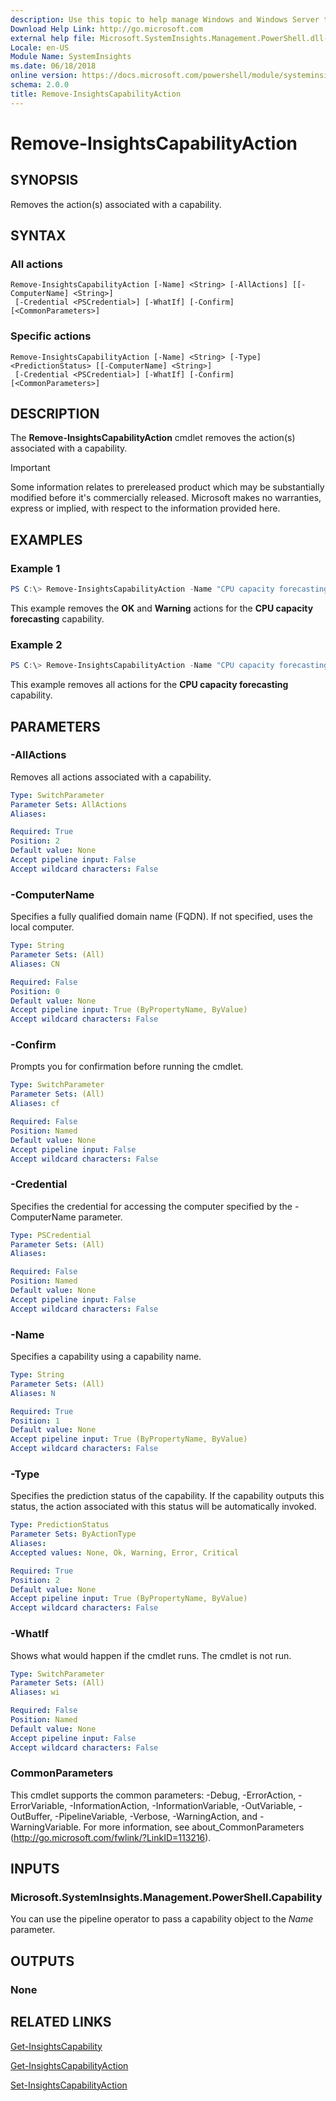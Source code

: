 ```yaml
---
description: Use this topic to help manage Windows and Windows Server technologies with Windows PowerShell.
Download Help Link: http://go.microsoft.com
external help file: Microsoft.SystemInsights.Management.PowerShell.dll-help.xml
Locale: en-US
Module Name: SystemInsights
ms.date: 06/18/2018
online version: https://docs.microsoft.com/powershell/module/systeminsights/remove-insightscapabilityaction?view=windowsserver2019-ps&wt.mc_id=ps-gethelp
schema: 2.0.0
title: Remove-InsightsCapabilityAction
---
```


# Remove-InsightsCapabilityAction

## SYNOPSIS
Removes the action(s) associated with a capability.

## SYNTAX

### All actions
```
Remove-InsightsCapabilityAction [-Name] <String> [-AllActions] [[-ComputerName] <String>]
 [-Credential <PSCredential>] [-WhatIf] [-Confirm] [<CommonParameters>]
```

### Specific actions
```
Remove-InsightsCapabilityAction [-Name] <String> [-Type] <PredictionStatus> [[-ComputerName] <String>]
 [-Credential <PSCredential>] [-WhatIf] [-Confirm] [<CommonParameters>]
```

## DESCRIPTION
The **Remove-InsightsCapabilityAction** cmdlet removes the action(s) associated with a capability.

>[!IMPORTANT]
>Some information relates to prereleased product which may be substantially modified before it's commercially released. Microsoft makes no warranties, express or implied, with respect to the information provided here.

## EXAMPLES

### Example 1
```powershell
PS C:\> Remove-InsightsCapabilityAction -Name "CPU capacity forecasting" -Type OK, Warning
```

This example removes the **OK** and **Warning** actions for the **CPU capacity forecasting** capability.

### Example 2
```powershell
PS C:\> Remove-InsightsCapabilityAction -Name "CPU capacity forecasting" -AllActions
```

This example removes all actions for the **CPU capacity forecasting** capability.

## PARAMETERS

### -AllActions
Removes all actions associated with a capability.

```yaml
Type: SwitchParameter
Parameter Sets: AllActions
Aliases:

Required: True
Position: 2
Default value: None
Accept pipeline input: False
Accept wildcard characters: False
```

### -ComputerName
Specifies a fully qualified domain name (FQDN). If not specified, uses the local computer.

```yaml
Type: String
Parameter Sets: (All)
Aliases: CN

Required: False
Position: 0
Default value: None
Accept pipeline input: True (ByPropertyName, ByValue)
Accept wildcard characters: False
```

### -Confirm
Prompts you for confirmation before running the cmdlet.

```yaml
Type: SwitchParameter
Parameter Sets: (All)
Aliases: cf

Required: False
Position: Named
Default value: None
Accept pipeline input: False
Accept wildcard characters: False
```

### -Credential
Specifies the credential for accessing the computer specified by the -ComputerName parameter.

```yaml
Type: PSCredential
Parameter Sets: (All)
Aliases:

Required: False
Position: Named
Default value: None
Accept pipeline input: False
Accept wildcard characters: False
```

### -Name
Specifies a capability using a capability name.

```yaml
Type: String
Parameter Sets: (All)
Aliases: N

Required: True
Position: 1
Default value: None
Accept pipeline input: True (ByPropertyName, ByValue)
Accept wildcard characters: False
```

### -Type
Specifies the prediction status of the capability. If the capability outputs this status, the action associated with this status will be automatically invoked.

```yaml
Type: PredictionStatus
Parameter Sets: ByActionType
Aliases:
Accepted values: None, Ok, Warning, Error, Critical

Required: True
Position: 2
Default value: None
Accept pipeline input: True (ByPropertyName, ByValue)
Accept wildcard characters: False
```

### -WhatIf
Shows what would happen if the cmdlet runs.
The cmdlet is not run.

```yaml
Type: SwitchParameter
Parameter Sets: (All)
Aliases: wi

Required: False
Position: Named
Default value: None
Accept pipeline input: False
Accept wildcard characters: False
```

### CommonParameters
This cmdlet supports the common parameters: -Debug, -ErrorAction, -ErrorVariable, -InformationAction, -InformationVariable, -OutVariable, -OutBuffer, -PipelineVariable, -Verbose, -WarningAction, and -WarningVariable.
For more information, see about_CommonParameters (http://go.microsoft.com/fwlink/?LinkID=113216).

## INPUTS

### Microsoft.SystemInsights.Management.PowerShell.Capability

You can use the pipeline operator to pass a capability object to the *Name* parameter.

## OUTPUTS

### None

## RELATED LINKS
[Get-InsightsCapability](get-insightscapability.md)

[Get-InsightsCapabilityAction](get-insightscapabilityaction.md)

[Set-InsightsCapabilityAction](set-insightscapabilityaction.md)
